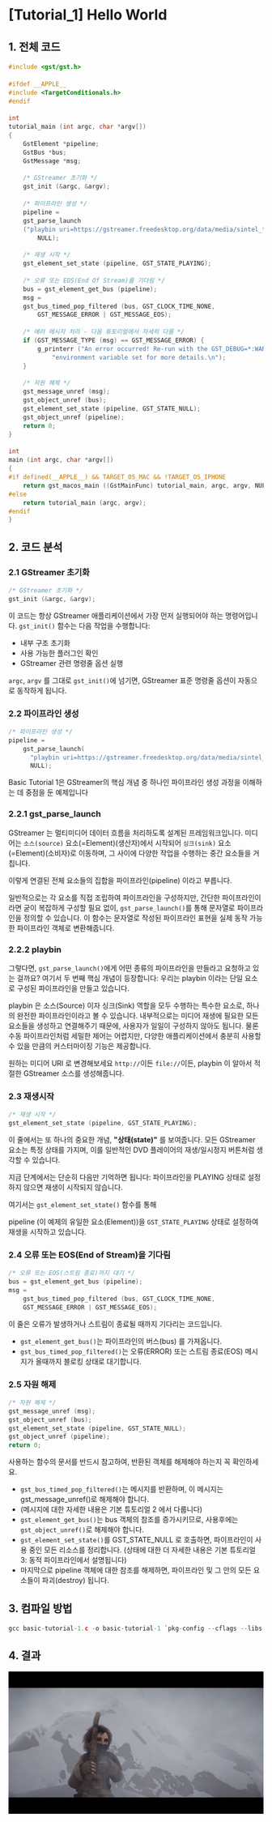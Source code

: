 # [Tutorial_1] Hello World

## 1. 전체 코드

```c
#include <gst/gst.h> 

#ifdef __APPLE__ 
#include <TargetConditionals.h> 
#endif 

int 
tutorial_main (int argc, char *argv[]) 
{ 
	GstElement *pipeline; 
	GstBus *bus; 
	GstMessage *msg; 
	
	/* GStreamer 초기화 */ 
	gst_init (&argc, &argv); 
	
	/* 파이프라인 생성 */ 
	pipeline = 
	gst_parse_launch 
	("playbin uri=https://gstreamer.freedesktop.org/data/media/sintel_trailer-480p.webm", 
		NULL); 
	
	/* 재생 시작 */ 
	gst_element_set_state (pipeline, GST_STATE_PLAYING); 
	
	/* 오류 또는 EOS(End Of Stream)를 기다림 */ 
	bus = gst_element_get_bus (pipeline); 
	msg = 
	gst_bus_timed_pop_filtered (bus, GST_CLOCK_TIME_NONE, 
		GST_MESSAGE_ERROR | GST_MESSAGE_EOS); 
	
	/* 에러 메시지 처리 - 다음 튜토리얼에서 자세히 다룸 */ 
	if (GST_MESSAGE_TYPE (msg) == GST_MESSAGE_ERROR) { 
		g_printerr ("An error occurred! Re-run with the GST_DEBUG=*:WARN "
			"environment variable set for more details.\n");
	} 
	
	/* 자원 해제 */ 
	gst_message_unref (msg); 
	gst_object_unref (bus); 
	gst_element_set_state (pipeline, GST_STATE_NULL); 
	gst_object_unref (pipeline); 
	return 0; 
} 

int 
main (int argc, char *argv[]) 
{ 
#if defined(__APPLE__) && TARGET_OS_MAC && !TARGET_OS_IPHONE 
	return gst_macos_main ((GstMainFunc) tutorial_main, argc, argv, NULL); 
#else 
	return tutorial_main (argc, argv); 
#endif 
} 
```

## 2. 코드 분석

### 2.1 GStreamer 초기화

```c
/* GStreamer 초기화 */ 
gst_init (&argc, &argv); 
```

이 코드는 항상 GStreamer 애플리케이션에서 가장 먼저 실행되어야 하는 명령어입니다.
`gst_init()` 함수는 다음 작업을 수행합니다:


- 내부 구조 초기화
- 사용 가능한 플러그인 확인
- GStreamer 관련 명령줄 옵션 실행

`argc`, `argv` 를 그대로 `gst_init()`에 넘기면, 
GStreamer 표준 명령줄 옵션이 자동으로 동작하게 됩니다.

### 2.2 파이프라인 생성

```c
/* 파이프라인 생성 */ 
pipeline = 
    gst_parse_launch( 
      "playbin uri=https://gstreamer.freedesktop.org/data/media/sintel_trailer-480p.webm", 
      NULL); 
```

Basic Tutorial 1은 GStreamer의 핵심 개념 중 하나인 파이프라인 생성 과정을 이해하는 데 중점을 둔 예제입니다

### 2.2.1 gst_parse_launch

GStreamer 는 멀티미디어 데이터 흐름을 처리하도록 설계된 프레임워크입니다.
미디어는 `소스(source)` 요소(=Element)(생산자)에서 시작되어 `싱크(sink)` 요소(=Element)(소비자)로 이동하며, 그 사이에 다양한 작업을 수행하는 중간 요소들을 거칩니다.

이렇게 연결된 전체 요소들의 집합을 파이프라인(pipeline) 이라고 부릅니다.

일반적으로는 각 요소를 직접 조립하여 파이프라인을 구성하지만, 간단한 파이프라인이라면 굳이 복잡하게 구성할 필요 없이,
`gst_parse_launch()`를 통해 문자열로 파이프라인을 정의할 수 있습니다.
이 함수는 문자열로 작성된 파이프라인 표현을 실제 동작 가능한 파이프라인 객체로 변환해줍니다.

### 2.2.2 playbin

그렇다면, `gst_parse_launch()`에게 어떤 종류의 파이프라인을 만들라고 요청하고 있는 걸까요?
여기서 두 번째 핵심 개념이 등장합니다: 우리는 playbin 이라는 단일 요소로 구성된 파이프라인을 만들고 있습니다.


playbin 은 소스(Source) 이자 싱크(Sink) 역할을 모두 수행하는 특수한 요소로, 하나의 완전한 파이프라인이라고 볼 수 있습니다.
내부적으로는 미디어 재생에 필요한 모든 요소들을 생성하고 연결해주기 때문에, 사용자가 일일이 구성하지 않아도 됩니다.
물론 수동 파이프라인처럼 세밀한 제어는 어렵지만, 다양한 애플리케이션에서 충분히 사용할 수 있을 만큼의 커스터마이징 기능은 제공합니다.

원하는 미디어 URI 로 변경해보세요
`http://`이든 `file://`이든, playbin 이 알아서 적절한 GStreamer 소스를 생성해줍니다.


### 2.3 재생시작

```c
/* 재생 시작 */ 
gst_element_set_state (pipeline, GST_STATE_PLAYING); 
```


이 줄에서는 또 하나의 중요한 개념, **"상태(state)"** 를 보여줍니다.
모든 GStreamer 요소는 특정 상태를 가지며, 이를 일반적인 DVD 플레이어의 재생/일시정지 버튼처럼 생각할 수 있습니다.

지금 단계에서는 단순히 다음만 기억하면 됩니다:
파이프라인을 PLAYING 상태로 설정하지 않으면 재생이 시작되지 않습니다.

여기서는 `gst_element_set_state()` 함수를 통해

pipeline (이 예제의 유일한 요소(Element))을 `GST_STATE_PLAYING` 상태로 설정하여 재생을 시작하고 있습니다.


### 2.4 오류 또는 EOS(End of Stream)을 기다림

```c
/* 오류 또는 EOS(스트림 종료)까지 대기 */ 
bus = gst_element_get_bus (pipeline); 
msg = 
    gst_bus_timed_pop_filtered (bus, GST_CLOCK_TIME_NONE, 
    GST_MESSAGE_ERROR | GST_MESSAGE_EOS); 
```

이 줄은 오류가 발생하거나 스트림이 종료될 때까지 기다리는 코드입니다.

- `gst_element_get_bus()`는 파이프라인의 버스(bus) 를 가져옵니다.
- `gst_bus_timed_pop_filtered()`는 오류(ERROR) 또는 스트림 종료(EOS) 메시지가 올때까지 블로킹 상태로 대기합니다.

### 2.5 자원 해제

```c
/* 자원 해제 */ 
gst_message_unref (msg); 
gst_object_unref (bus); 
gst_element_set_state (pipeline, GST_STATE_NULL); 
gst_object_unref (pipeline); 
return 0; 
```

사용하는 함수의 문서를 반드시 참고하여,
반환된 객체를 해제해야 하는지 꼭 확인하세요.


- `gst_bus_timed_pop_filtered()`는 메시지를 반환하며, 이 메시지는 gst_message_unref()로 해제해야 합니다.
- (메시지에 대한 자세한 내용은 기본 튜토리얼 2 에서 다룹니다)
- `gst_element_get_bus()`는 bus 객체의 참조를 증가시키므로, 사용후에는 `gst_object_unref()`로 해제해야 합니다.
- `gst_element_set_state()`를 GST_STATE_NULL 로 호출하면, 파이프라인이 사용 중인 모든 리소스를 정리합니다. (상태에 대한 더 자세한 내용은 기본 튜토리얼 3: 동적 파이프라인에서 설명됩니다)
- 마지막으로 pipeline 객체에 대한 참조를 해제하면, 파이프라인 및 그 안의 모든 요소들이 파괴(destroy) 됩니다.

## 3. 컴파일 방법

```c
gcc basic-tutorial-1.c -o basic-tutorial-1 `pkg-config --cflags --libs gstreamer-1.0`

```

## 4. 결과

![튜토리얼 1 결과 이미지](https://raw.githubusercontent.com/dlgus8648/gstreamer101.github.io/practice/image/basic_tutorial_1.png)

